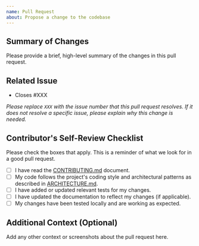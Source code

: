 ```yaml
---
name: Pull Request
about: Propose a change to the codebase
---
```


## Summary of Changes

Please provide a brief, high-level summary of the changes in this pull request.

## Related Issue

- Closes #XXX

_Please replace `XXX` with the issue number that this pull request resolves. If it does not resolve a specific issue, please explain why this change is needed._

## Contributor's Self-Review Checklist

Please check the boxes that apply. This is a reminder of what we look for in a good pull request.

- [ ] I have read the [CONTRIBUTING.md](https://github.com/ChristopherAlphonse/node-native-audio/blob/main/CONTRIBUTING.md) document.
- [ ] My code follows the project's coding style and architectural patterns as described in [ARCHITECTURE.md](https://github.com/ChristopherAlphonse/node-native-audio/blob/main/ARCHITECTURE.md).
- [ ] I have added or updated relevant tests for my changes.
- [ ] I have updated the documentation to reflect my changes (if applicable).
- [ ] My changes have been tested locally and are working as expected.

## Additional Context (Optional)

Add any other context or screenshots about the pull request here.
